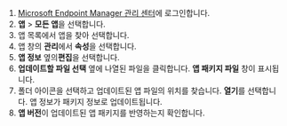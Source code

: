 
1. [Microsoft Endpoint Manager 관리 센터](https://go.microsoft.com/fwlink/?linkid=2109431)에 로그인합니다.
2. **앱** > **모든 앱**을 선택합니다.
3. 앱 목록에서 앱을 찾아 선택합니다.  
4. 앱 창의 **관리**에서 **속성**을 선택합니다.
5. **앱 정보** 옆의**편집**을 선택합니다.  
6. **업데이트할 파일 선택** 옆에 나열된 파일을 클릭합니다. **앱 패키지 파일** 창이 표시됩니다.
7. 폴더 아이콘을 선택하고 업데이트된 앱 파일의 위치를 찾습니다. **열기**를 선택합니다. 앱 정보가 패키지 정보로 업데이트됩니다.  
8. **앱 버전**이 업데이트된 앱 패키지를 반영하는지 확인합니다.
